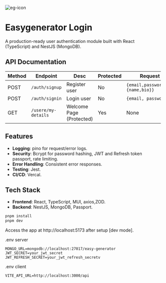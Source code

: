 ![eg-icon](https://github.com/user-attachments/assets/aef46dd0-dbb8-4134-9551-04a51e50b4d3)

# Easygenerator Login

A production-ready user authentication module built with React (TypeScript) and NestJS (MongoDB).

## API Documentation

| Method | Endpoint            | Desc                     | Protected | Request Body                          | Response       |
| ------ | ------------------- | ------------------------ | --------- | ------------------------------------- | -------------- |
| POST   | `/auth/signup`      | Register user            | No        | `{email,password,profile:{name,bio}}` | `{201}`        |
| POST   | `/auth/signin`      | Login user               | No        | `{email, password}`                   | `{acesstoken}` |
| GET    | `/usere/my-details` | Welcome Page (Protected) | Yes       | None                                  | `{User}`       |

## Features

- **Logging**: pino for request/error logs.
- **Security**: Bcrypt for password hashing, JWT and Refresh token passport, rate limiting.
- **Error Handling**: Consistent error responses.
- **Testing**: Jest.
- **CI/CD**: Vercal.

## Tech Stack

- **Frontend**: React, TypeScript, MUI, axios,ZOD.
- **Backend**: NestJS, MongoDB, Passport.

```bash
pnpm install
pnpm dev
```
Access the app at http://localhost:5173 after setup [dev mode].

.env server
```.env
MONGO_URL=mongodb://localhost:27017/easy-generator
JWT_SECRET=your_jwt_secret
JWT_REFRESH_SECRET=your_jwt_refresh_secretv
```
.env client
```.env
VITE_API_URL=http://localhost:3000/api
```

